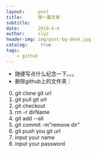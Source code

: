 ```yaml
---
layout:     post
title:      第一篇文章
subtitle:   
date:       2019-4-4
author:     clyz
header-img: img/post-bg-desk.jpg
catalog: 	 true
tags:
    - github
---
```

- 随便写点什么纪念一下。。。
- 删除github上的文件夹：

0. git clone git url
1. git pull git url
2. git checkout 
3. rm -r dirName
4. git add --all
5. git commit -m"remove dir"
6. git push you git url
7. input your name 
8. input your password
